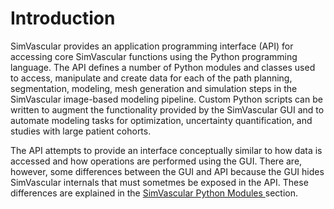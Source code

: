 
<html>
<head>

<style>
.PythonMethodsDiv {
   background-color: #F0F0F0;
   padding: 10px;
   border: 1px solid #e6e6e6;
}
</style>

<style>
.PythonClassDiv {
   width: 660px;
   background-color: #F0F0F0;
   padding: 10px;
   border: 1px solid #e6e6e6;
}
</style>

<style>
.PythonMethodsLegend {
   font-size: 14px;
}
</style>

<style>
.PythonMethodsPre {
   background-color: #F0F0F0;
   font-size: 12px;
}
</style>

<style>
.PythonIframe {
    background-color: #FFFFFF; 
    height="400";
    width="95%";
}
</style>

</head>
<body>

# Introduction #
SimVascular provides an application programming interface (API) for accessing core SimVascular functions using the
Python programming language. The API defines a number of Python modules and classes used to access, manipulate and 
create data for each of the path planning, segmentation, modeling, mesh generation and simulation steps in the SimVascular 
image-based modeling pipeline. Custom Python scripts can be written to augment the functionality provided by the
SimVascular GUI and to automate modeling tasks for optimization, uncertainty quantification, and studies with large 
patient cohorts.

The API attempts to provide an interface conceptually similar to how data is accessed and how operations are
performed using the GUI. There are, however, some differences between the GUI and API because the GUI hides 
SimVascular internals that must sometmes be exposed in the API. These differences are explained in the 
<a href="#sv_modules"> SimVascular Python Modules </a> section.

